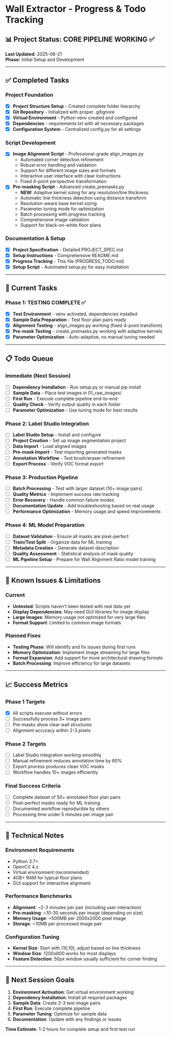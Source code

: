 # Wall Extractor - Progress & Todo Tracking

## 📊 Project Status: CORE PIPELINE WORKING ✅

**Last Updated:** 2025-08-21  
**Phase:** Initial Setup and Development

---

## ✅ Completed Tasks

### Project Foundation
- [x] **Project Structure Setup** - Created complete folder hierarchy
- [x] **Git Repository** - Initialized with proper .gitignore
- [x] **Virtual Environment** - Python venv created and configured
- [x] **Dependencies** - requirements.txt with all necessary packages
- [x] **Configuration System** - Centralized config.py for all settings

### Script Development
- [x] **Image Alignment Script** - Professional-grade align_images.py
  - Automated corner detection refinement
  - Robust error handling and validation
  - Support for different image sizes and formats
  - Interactive user interface with clear instructions
  - Fixed 4-point perspective transformation
- [x] **Pre-masking Script** - Advanced create_premasks.py
  - **NEW:** Adaptive kernel sizing for any resolution/line thickness
  - Automatic line thickness detection using distance transform
  - Resolution-aware base kernel sizing
  - Parameter tuning mode for optimization
  - Batch processing with progress tracking
  - Comprehensive image validation
  - Support for black-on-white floor plans

### Documentation & Setup
- [x] **Project Specification** - Detailed PROJECT_SPEC.md
- [x] **Setup Instructions** - Comprehensive README.md
- [x] **Progress Tracking** - This file (PROGRESS_TODO.md)
- [x] **Setup Script** - Automated setup.py for easy installation

---

## 🔄 Current Tasks

### Phase 1: TESTING COMPLETE ✅
- [x] **Test Environment** - venv activated, dependencies installed
- [x] **Sample Data Preparation** - Test floor plan pairs ready
- [x] **Alignment Testing** - align_images.py working (fixed 4-point transform)
- [x] **Pre-mask Testing** - create_premasks.py working with adaptive kernels
- [x] **Parameter Optimization** - Auto-adaptive, no manual tuning needed

---

## 📋 Todo Queue

### Immediate (Next Session)
- [ ] **Dependency Installation** - Run setup.py or manual pip install
- [ ] **Sample Data** - Place test images in 01_raw_images/
- [ ] **First Run** - Execute complete pipeline end-to-end
- [ ] **Quality Check** - Verify output quality in each folder
- [ ] **Parameter Optimization** - Use tuning mode for best results

### Phase 2: Label Studio Integration
- [ ] **Label Studio Setup** - Install and configure
- [ ] **Project Creation** - Set up image segmentation project
- [ ] **Data Import** - Load aligned images
- [ ] **Pre-mask Import** - Test importing generated masks
- [ ] **Annotation Workflow** - Test brush/eraser refinement
- [ ] **Export Process** - Verify VOC format export

### Phase 3: Production Pipeline
- [ ] **Batch Processing** - Test with larger dataset (10+ image pairs)
- [ ] **Quality Metrics** - Implement success rate tracking
- [ ] **Error Recovery** - Handle common failure modes
- [ ] **Documentation Update** - Add troubleshooting based on real usage
- [ ] **Performance Optimization** - Memory usage and speed improvements

### Phase 4: ML Model Preparation
- [ ] **Dataset Validation** - Ensure all masks are pixel-perfect
- [ ] **Train/Test Split** - Organize data for ML training
- [ ] **Metadata Creation** - Generate dataset description
- [ ] **Quality Assessment** - Statistical analysis of mask quality
- [ ] **ML Pipeline Setup** - Prepare for Wall Alignment Ratio model training

---

## 🐛 Known Issues & Limitations

### Current
- **Untested**: Scripts haven't been tested with real data yet
- **Display Dependencies**: May need GUI libraries for image display
- **Large Images**: Memory usage not optimized for very large files
- **Format Support**: Limited to common image formats

### Planned Fixes
- **Testing Phase**: Will identify and fix issues during first runs
- **Memory Optimization**: Implement image streaming for large files
- **Format Expansion**: Add support for more architectural drawing formats
- **Batch Processing**: Improve efficiency for large datasets

---

## 📈 Success Metrics

### Phase 1 Targets
- [x] All scripts execute without errors
- [ ] Successfully process 3+ image pairs
- [ ] Pre-masks show clear wall structures
- [ ] Alignment accuracy within 2-3 pixels

### Phase 2 Targets  
- [ ] Label Studio integration working smoothly
- [ ] Manual refinement reduces annotation time by 80%
- [ ] Export process produces clean VOC masks
- [ ] Workflow handles 10+ images efficiently

### Final Success Criteria
- [ ] Complete dataset of 50+ annotated floor plan pairs
- [ ] Pixel-perfect masks ready for ML training
- [ ] Documented workflow reproducible by others
- [ ] Processing time under 5 minutes per image pair

---

## 🔧 Technical Notes

### Environment Requirements
- Python 3.7+
- OpenCV 4.x
- Virtual environment (recommended)
- 4GB+ RAM for typical floor plans
- GUI support for interactive alignment

### Performance Benchmarks
- **Alignment**: ~2-3 minutes per pair (including user interaction)
- **Pre-masking**: ~10-30 seconds per image (depending on size)
- **Memory Usage**: ~500MB per 2000x2000 pixel image
- **Storage**: ~10MB per processed image pair

### Configuration Tuning
- **Kernel Size**: Start with (10,10), adjust based on line thickness
- **Window Size**: 1200x800 works for most displays
- **Feature Detection**: 50px window usually sufficient for corner finding

---

## 🎯 Next Session Goals

1. **Environment Activation**: Get virtual environment working
2. **Dependency Installation**: Install all required packages
3. **Sample Data**: Create 2-3 test image pairs
4. **First Run**: Execute complete pipeline
5. **Parameter Tuning**: Optimize for sample data
6. **Documentation**: Update with any findings or issues

**Time Estimate**: 1-2 hours for complete setup and first test run